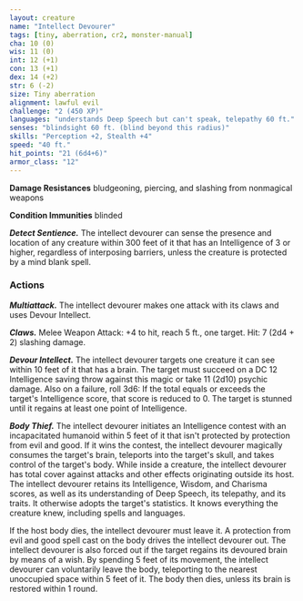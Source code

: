 ```yaml
---
layout: creature
name: "Intellect Devourer"
tags: [tiny, aberration, cr2, monster-manual]
cha: 10 (0)
wis: 11 (0)
int: 12 (+1)
con: 13 (+1)
dex: 14 (+2)
str: 6 (-2)
size: Tiny aberration
alignment: lawful evil
challenge: "2 (450 XP)"
languages: "understands Deep Speech but can't speak, telepathy 60 ft."
senses: "blindsight 60 ft. (blind beyond this radius)"
skills: "Perception +2, Stealth +4"
speed: "40 ft."
hit_points: "21 (6d4+6)"
armor_class: "12"
---
```


**Damage Resistances** bludgeoning, piercing, and slashing from nonmagical weapons

**Condition Immunities** blinded

***Detect Sentience.*** The intellect devourer can sense the presence and location of any creature within 300 feet of it that has an Intelligence of 3 or higher, regardless of interposing barriers, unless the creature is protected by a mind blank spell.

### Actions

***Multiattack.*** The intellect devourer makes one attack with its claws and uses Devour Intellect.

***Claws.*** Melee Weapon Attack: +4 to hit, reach 5 ft., one target. Hit: 7 (2d4 + 2) slashing damage.

***Devour Intellect.*** The intellect devourer targets one creature it can see within 10 feet of it that has a brain. The target must succeed on a DC 12 Intelligence saving throw against this magic or take 11 (2d10) psychic damage. Also on a failure, roll 3d6: If the total equals or exceeds the target's Intelligence score, that score is reduced to 0. The target is stunned until it regains at least one point of Intelligence.

***Body Thief.*** The intellect devourer initiates an Intelligence contest with an incapacitated humanoid within 5 feet of it that isn't protected by protection from evil and good. If it wins the contest, the intellect devourer magically consumes the target's brain, teleports into the target's skull, and takes control of the target's body. While inside a creature, the intellect devourer has total cover against attacks and other effects originating outside its host. The intellect devourer retains its Intelligence, Wisdom, and Charisma scores, as well as its understanding of Deep Speech, its telepathy, and its traits. It otherwise adopts the target's statistics. It knows everything the creature knew, including spells and languages.

If the host body dies, the intellect devourer must leave it. A protection from evil and good spell cast on the body drives the intellect devourer out. The intellect devourer is also forced out if the target regains its devoured brain by means of a wish. By spending 5 feet of its movement, the intellect devourer can voluntarily leave the body, teleporting to the nearest unoccupied space within 5 feet of it. The body then dies, unless its brain is restored within 1 round.